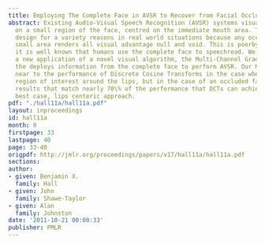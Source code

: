 ```yaml
---
title: Employing The Complete Face in AVSR to Recover from Facial Occlusions
abstract: Existing Audio-Visual Speech Recognition (AVSR) systems visually focus intensely
  on a small region of the face, centred on the immediate mouth area. This is poor
  design for a variety reasons in real world situations because any occlusion to this
  small area renders all visual advantage null and void. This is poorby design because
  it is well known that humans use the complete face to speechread. We demonstrate
  a new application of a novel visual algorithm, the Multi-Channel Gradient Model,
  the deploys information from the complete face to perform AVSR. Our MCGM model performs
  near to the performance of Discrete Cosine Transforms in the case where a small
  region of interest around the lips, but in the case of an occluded face we can achieve
  results that match nearly 70\% of the performance that DCTs can achieve on the DCT
  best case, lips centeric approach.
pdf: "./hall11a/hall11a.pdf"
layout: inproceedings
id: hall11a
month: 0
firstpage: 33
lastpage: 40
page: 33-40
origpdf: http://jmlr.org/proceedings/papers/v17/hall11a/hall11a.pdf
sections: 
author:
- given: Benjamin X.
  family: Hall
- given: John
  family: Shawe-Taylor
- given: Alan
  family: Johnston
date: '2011-10-21 00:00:33'
publisher: PMLR
---
```

